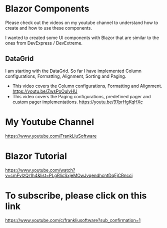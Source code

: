 # Blazor Components
Please check out the videos on my youtube channel to understand how to create and how to use these components.

I wanted to created some UI components with Blazor that are similar to the ones from DevExpress / DevExtreme. 

## DataGrid
I am starting with the DataGrid. So far I have implemented Column configurations, Formatting, Alignment, Sorting and Paging.

- This video covers the Column configurations, Formatting and Alignment.
https://youtu.be/ZwsPoOuIyHU
- This video covers the Paging configurations, predefined pager and custom pager implementations.
https://youtu.be/97prHgKqHXc

# My Youtube Channel
https://www.youtube.com/FrankLiuSoftware

# Blazor Tutorial
https://www.youtube.com/watch?v=cmFvIzQr1h4&list=PLgRlicSxjeMOwJyqendhcntDqEjCBncci

# To subscribe, please click on this link
https://www.youtube.com/c/frankliusoftware?sub_confirmation=1


